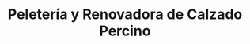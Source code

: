 ---
title: "Peletería y Renovadora de Calzado Percino"
url: /cholula/peleteria-y-renovadora-de-calzado-percino/
shop: Schuhe
---